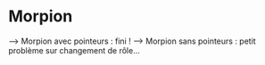 # Morpion

--> Morpion avec pointeurs : fini !
--> Morpion sans pointeurs : petit problème sur changement de rôle...
